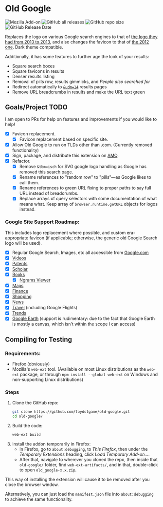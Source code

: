 # Old Google
![Mozilla Add-on](https://img.shields.io/amo/users/old-google?label=Firefox%20Users) ![GitHub all releases](https://img.shields.io/github/downloads/toydotgame/old-google/total?color=blue&label=GitHub%20Downloads) ![GitHub repo size](https://img.shields.io/github/repo-size/toydotgame/old-google?label=Code%20Size) ![GitHub Release Date](https://img.shields.io/github/release-date/toydotgame/old-google?color=blue&label=Last%20Update)

Replaces the logo on various Google search engines to that of [the logo they had from 2010 to 2013](https://upload.wikimedia.org/wikipedia/commons/3/3e/Google_2011_logo.png), and also changes the favicon to that of [the 2012 one](https://upload.wikimedia.org/wikipedia/commons/thumb/9/97/Google_Icon_%282010-2015%29.svg/512px-Google_Icon_%282010-2015%29.svg.png). Dark theme compatible.

Additionally, it has some features to further age the look of your results:
* Square search boxes
* Square favicons in results
* Denser results listing
* Removal of pills row, results gimmicks, and _People also searched for_
* Redirect automatically to [`&udm=14`](https://udm14.com/) results pages
* Remove URL breadcrumbs in results and make the URL text green

## Goals/Project TODO
I am open to PRs for help on features and improvements if you would like to help!
* [x] Favicon replacement.
    * [x] Favicon replacement based on specific site.
* [x] Allow Old Google to run on TLDs other than .com. (Currently removed functionality)
* [x] Sign, package, and distribute this extension on [AMO](https://addons.mozilla.org/).
* [x] Refactor.
    * [x] Remove `&tbm=isch` for SVG google logo handling as Google has removed this search page.
    * [x] Rename references to "random row" to "pills"—as Google likes to call them.
    * [x] Rename references to green URL fixing to proper paths to say full URL instead of breadcrumbs.
    * [x] Replace arrays of query selectors with some documentation of what means what. Keep array of `browser.runtime.getURL` objects for logos instead.

### Google Site Support Roadmap:
This includes logo replacement where possible, and custom era-appropriate favicon (if applicable; otherwise, the generic old Google Search logo will be used).
* [x] Regular Google Search, Images, etc all accessible from [Google.com](https://www.google.com/)
* [x] [Videos](https://www.google.com/videohp)
* [x] [Patents](https://patents.google.com/)
* [x] [Scholar](https://scholar.google.com/)
* [x] [Books](https://books.google.com/)
	* [x] [Ngrams Viewer](https://books.google.com/ngrams/)
* [x] [Maps](https://www.google.com/maps)
* [x] [Finance](https://www.google.com/finance/)
* [x] [Shopping](https://shopping.google.com/)
* [x] [News](https://news.google.com/home)
* [x] [Travel](https://www.google.com/travel/) (including Google Flights)
* [x] [Trends](https://trends.google.com/trends/)
* [x] [Google Earth](https://earth.google.com/web/) (support is rudimentary: due to the fact that Google Earth is mostly a canvas, which isn't within the scope I can access)

## Compiling for Testing
### Requirements:
* Firefox (obviously)
* Mozilla's `web-ext` tool. (Available on most Linux distributions as the `web-ext` package, or through `npm install --global web-ext` on Windows and non-supporting Linux distributions)

### Steps
1. Clone the GitHub repo:
	```sh
	git clone https://github.com/toydotgame/old-google.git
	cd old-google/
	```
2. Build the code:
	```sh
	web-ext build
	```
3. Install the addon temporarily in Firefox:
	* In Firefox, go to `about:debugging`, to _This Firefox_, then under the _Temporary Extensions_ heading, click _Load Temporary Add-on..._.
	* After that, navigate to wherever you cloned the repo, then inside that `old-google/` folder, find `web-ext-artifacts/`, and in that, double-click to open `old_google-x.x.zip`.

This way of installing the extension will cause it to be removed after you close the browser window.

Alternatively, you can just load the `manifest.json` file into `about:debugging` to achieve the same functionality.
